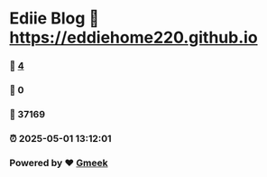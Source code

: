 # Ediie Blog :link: https://eddiehome220.github.io 
### :page_facing_up: [4](https://eddiehome220.github.io/tag.html) 
### :speech_balloon: 0 
### :hibiscus: 37169 
### :alarm_clock: 2025-05-01 13:12:01 
### Powered by :heart: [Gmeek](https://github.com/Meekdai/Gmeek)
